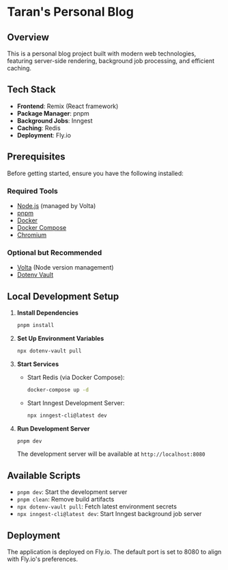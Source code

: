 # Taran's Personal Blog

## Overview

This is a personal blog project built with modern web technologies, featuring
server-side rendering, background job processing, and efficient caching.

## Tech Stack

- **Frontend**: Remix (React framework)
- **Package Manager**: pnpm
- **Background Jobs**: Inngest
- **Caching**: Redis
- **Deployment**: Fly.io

## Prerequisites

Before getting started, ensure you have the following installed:

### Required Tools

- [Node.js](https://nodejs.org/) (managed by Volta)
- [pnpm](https://pnpm.io/)
- [Docker](https://www.docker.com/)
- [Docker Compose](https://docs.docker.com/compose/)
- [Chromium](https://www.chromium.org/)

### Optional but Recommended

- [Volta](https://volta.sh/) (Node version management)
- [Dotenv Vault](https://www.dotenv.org/docs/security/vault.html)

## Local Development Setup

1. **Install Dependencies**

   ```bash
   pnpm install
   ```

2. **Set Up Environment Variables**

   ```bash
   npx dotenv-vault pull
   ```

3. **Start Services**

   - Start Redis (via Docker Compose):
     ```bash
     docker-compose up -d
     ```
   - Start Inngest Development Server:
     ```bash
     npx inngest-cli@latest dev
     ```

4. **Run Development Server**

   ```bash
   pnpm dev
   ```

   The development server will be available at `http://localhost:8080`

## Available Scripts

- `pnpm dev`: Start the development server
- `pnpm clean`: Remove build artifacts
- `npx dotenv-vault pull`: Fetch latest environment secrets
- `npx inngest-cli@latest dev`: Start Inngest background job server

## Deployment

The application is deployed on Fly.io. The default port is set to 8080 to align
with Fly.io's preferences.

